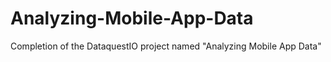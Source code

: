 # Analyzing-Mobile-App-Data
Completion of the DataquestIO project named "Analyzing Mobile App Data"
